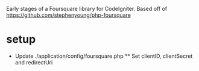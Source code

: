 Early stages of a Foursquare library for CodeIgniter.
Based off of https://github.com/stephenyoung/php-foursquare

# setup

* Update ./application/config/foursquare.php
	** Set clientID, clientSecret and redirectUri
